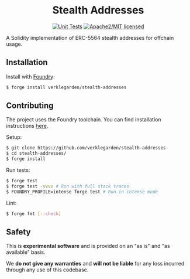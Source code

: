 <div align="center">

<h1>Stealth Addresses</h1>

<a href="">[![Unit Tests][tests-shield]][tests-shield-url]</a>
<a href="">![Apache2/MIT licensed][license-shield]</a>

</div>

A Solidity implementation of ERC-5564 stealth addresses for offchain usage.

## Installation

Install with [Foundry](https://getfoundry.sh/):

```bash
$ forge install verklegarden/stealth-addresses
```

## Contributing

The project uses the Foundry toolchain. You can find installation instructions [here](https://getfoundry.sh/).

Setup:

```bash
$ git clone https://github.com/verklegarden/stealth-addresses
$ cd stealth-addresses/
$ forge install
```

Run tests:

```bash
$ forge test
$ forge test -vvvv # Run with full stack traces
$ FOUNDRY_PROFILE=intense forge test # Run in intense mode
```

Lint:

```bash
$ forge fmt [--check]
```

## Safety

This is **experimental software** and is provided on an "as is" and "as available" basis.

We **do not give any warranties** and **will not be liable** for any loss incurred through any use of this codebase.

<!--- Shields -->
[tests-shield]: https://github.com/pmerkleplant/verklegarden/stealth-addresses/actions/workflows/unit-tests.yml/badge.svg
[tests-shield-url]: https://github.com/verklegarden/stealth-addresses/actions/workflows/unit-tests.yml
[license-shield]: https://img.shields.io/badge/license-Apache2.0/MIT-blue.svg
